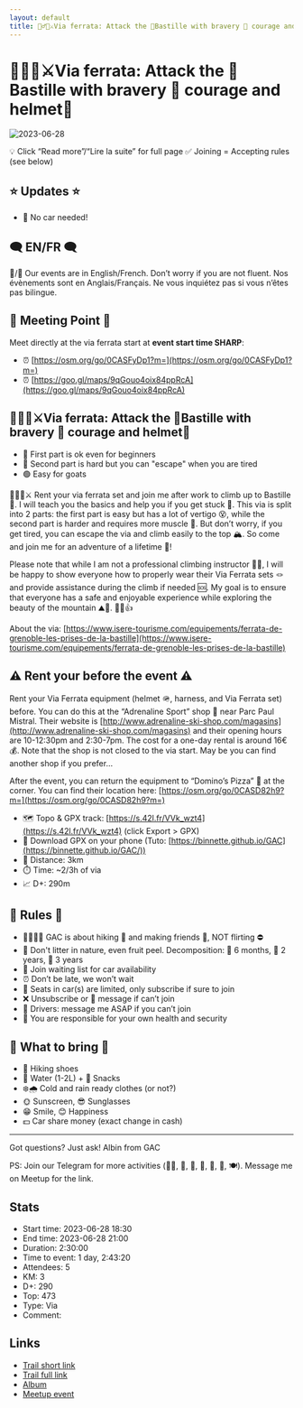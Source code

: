 ```yaml
---
layout: default
title: 🧗‍♂️🔴⚔️Via ferrata: Attack the 🏰Bastille with bravery 💪 courage and helmet🧢
---
```


# 🧗‍♂️🔴⚔️Via ferrata: Attack the 🏰Bastille with bravery 💪 courage and helmet🧢

![2023-06-28](../img/orig/2023-06-28.jpg)

💡 Click “Read more”/“Lire la suite” for full page ✅ Joining = Accepting rules (see below)

##  ⭐ Updates ⭐ 

* 📅 No car needed!

##  🗨️ EN/FR 🗨️ 
🦅/🐓 Our events are in English/French. Don’t worry if you are not fluent. Nos évènements sont en Anglais/Français. Ne vous inquiétez pas si vous n’êtes pas bilingue.

## 📍 Meeting Point 📍
Meet directly at the via ferrata start at **event start time SHARP**:

* ⏰ [https://osm.org/go/0CASFyDp1?m=](https://osm.org/go/0CASFyDp1?m=)
* ⏰ [https://goo.gl/maps/9qGouo4oix84ppRcA](https://goo.gl/maps/9qGouo4oix84ppRcA)

##  🧗‍♂️🔴⚔️Via ferrata: Attack the 🏰Bastille with bravery 💪 courage and helmet🧢 

* 🔵 First part is ok even for beginners
* 🔴 Second part is hard but you can "escape" when you are tired
* 🟢 Easy for goats

🧗‍♂️🔴⚔️ Rent your via ferrata set and join me after work to climb up to Bastille 🏰. I will teach you the basics and help you if you get stuck 💪. This via is split into 2 parts: the first part is easy but has a lot of vertigo 😵, while the second part is harder and requires more muscle 💪. But don’t worry, if you get tired, you can escape the via and climb easily to the top 🏔️. So come and join me for an adventure of a lifetime 🤩!

Please note that while I am not a professional climbing instructor 🧗‍♂️, I will be happy to show everyone how to properly wear their Via Ferrata sets 🪢 and provide assistance during the climb if needed 🆘. My goal is to ensure that everyone has a safe and enjoyable experience while exploring the beauty of the mountain ⛰️👀. 🧗‍♀️👍

About the via: [https://www.isere-tourisme.com/equipements/ferrata-de-grenoble-les-prises-de-la-bastille](https://www.isere-tourisme.com/equipements/ferrata-de-grenoble-les-prises-de-la-bastille)

##  ⚠️ Rent your before the event ⚠️ 
Rent your Via Ferrata equipment (helmet 🪖, harness, and Via Ferrata set) before. You can do this at the “Adrenaline Sport” shop 🏬 near Parc Paul Mistral. Their website is [http://www.adrenaline-ski-shop.com/magasins](http://www.adrenaline-ski-shop.com/magasins) and their opening hours are 10-12:30pm and 2:30-7pm. The cost for a one-day rental is around 16€ 💰. Note that the shop is not closed to the via start. May be you can find another shop if you prefer...

After the event, you can return the equipment to “Domino’s Pizza” 🍕 at the corner. You can find their location here: [https://osm.org/go/0CASD82h9?m=](https://osm.org/go/0CASD82h9?m=)

* 🗺️ Topo & GPX track: [https://s.42l.fr/VVk_wzt4](https://s.42l.fr/VVk_wzt4) (click Export > GPX)
* 📲 Download GPX on your phone (Tuto: [https://binnette.github.io/GAC](https://binnette.github.io/GAC/))
* 📏 Distance: 3km
* ⏱️ Time: \~2/3h of via
* 📈 D+: 290m

##  📜 Rules 📜 

* 🚶‍♀️🚶‍♂️ GAC is about hiking 🥾 and making friends 🤗, NOT flirting ⛔
* 🚮 Don't litter in nature, even fruit peel. Decomposition: 🍊 6 months, 🍌 2 years, 🥚 3 years
* 🚗 Join waiting list for car availability
* ⏰ Don’t be late, we won’t wait
* 💺 Seats in car(s) are limited, only subscribe if sure to join
* ❌ Unsubscribe or 💬 message if can’t join
* 🚗 Drivers: message me ASAP if you can’t join
* 💟 You are responsible for your own health and security

##  🎒 What to bring 🎒 

* 🥾 Hiking shoes
* 🧃 Water (1-2L) + 🍫 Snacks
* ❄️🌧️ Cold and rain ready clothes (or not?)
* 🌞 Sunscreen, 😎 Sunglasses
* 😁 Smile, 😊 Happiness
* 💵 Car share money (exact change in cash)

***

Got questions? Just ask!
Albin from GAC

PS: Join our Telegram for more activities (🧗‍♀️, 🏓, 🎳, 🎲, 🎥, 🎵, 🍽️). Message me on Meetup for the link.

## Stats

- Start time: 2023-06-28 18:30
- End time: 2023-06-28 21:00
- Duration: 2:30:00
- Time to event: 1 day, 2:43:20
- Attendees: 5
- KM: 3
- D+: 290
- Top: 473
- Type: Via
- Comment: 

## Links

- [Trail short link](https://s.42l.fr/VVk_wzt4)
- [Trail full link]()
- [Album](https://binnette.github.io/GacImg2023/2023-06-28-🧗‍♂️🔴⚔️Via-ferrata-Attack-the-🏰Bastille-with-bravery-💪-courage-and-helmet🧢.html)
- [Meetup event](https://www.meetup.com/grenoble-adventure-club-english-french/events/294450729/)
